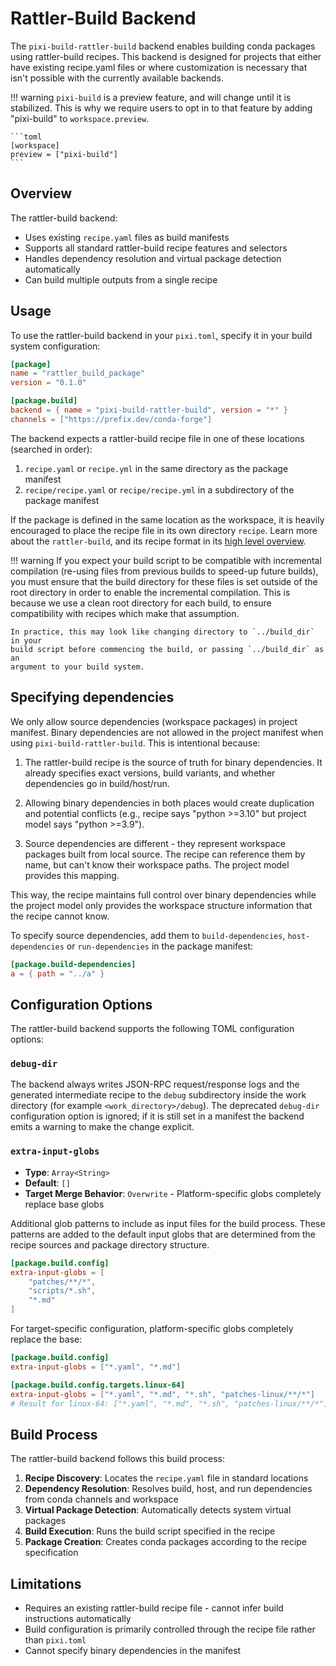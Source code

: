 # Rattler-Build Backend

The `pixi-build-rattler-build` backend enables building conda packages using rattler-build recipes.
This backend is designed for projects that either have existing recipe.yaml files or where customization is necessary that isn't possible with the currently available backends.

!!! warning
    `pixi-build` is a preview feature, and will change until it is stabilized.
    This is why we require users to opt in to that feature by adding "pixi-build" to `workspace.preview`.

    ```toml
    [workspace]
    preview = ["pixi-build"]
    ```


## Overview

The rattler-build backend:

- Uses existing `recipe.yaml` files as build manifests
- Supports all standard rattler-build recipe features and selectors
- Handles dependency resolution and virtual package detection automatically
- Can build multiple outputs from a single recipe

## Usage

To use the rattler-build backend in your `pixi.toml`, specify it in your build system configuration:

```toml
[package]
name = "rattler_build_package"
version = "0.1.0"

[package.build]
backend = { name = "pixi-build-rattler-build", version = "*" }
channels = ["https://prefix.dev/conda-forge"]
```

The backend expects a rattler-build recipe file in one of these locations (searched in order):

1. `recipe.yaml` or `recipe.yml` in the same directory as the package manifest
2. `recipe/recipe.yaml` or `recipe/recipe.yml` in a subdirectory of the package manifest

If the package is defined in the same location as the workspace, it is heavily encouraged to place the recipe file in its own directory `recipe`.
Learn more about the `rattler-build`, and its recipe format in its [high level overview](https://rattler.build/latest/highlevel).

!!! warning
    If you expect your build script to be compatible with incremental compilation
    (re-using files from previous builds to speed-up future builds),
    you must ensure that the build directory for these files is set outside of the
    root directory in order to enable the incremental compilation.
    This is because we use a clean root directory for each build,
    to ensure compatibility with recipes which make that assumption.
    
    In practice, this may look like changing directory to `../build_dir` in your
    build script before commencing the build, or passing `../build_dir` as an
    argument to your build system.

## Specifying dependencies

We only allow source dependencies (workspace packages) in project manifest.
Binary dependencies are not allowed in the project manifest when using `pixi-build-rattler-build`.
This is intentional because:

1. The rattler-build recipe is the source of truth for binary dependencies. It already
   specifies exact versions, build variants, and whether dependencies go in build/host/run.

2. Allowing binary dependencies in both places would create duplication and potential
   conflicts (e.g., recipe says "python >=3.10" but project model says "python >=3.9").

3. Source dependencies are different - they represent workspace packages built from local
   source. The recipe can reference them by name, but can't know their workspace paths.
   The project model provides this mapping.

This way, the recipe maintains full control over binary dependencies while the project
model only provides the workspace structure information that the recipe cannot know.

To specify source dependencies, add them to `build-dependencies`, `host-dependencies` or `run-dependencies` in the package manifest:

```toml title="pixi.toml"
[package.build-dependencies]
a = { path = "../a" }
```

## Configuration Options

The rattler-build backend supports the following TOML configuration options:

### `debug-dir`

The backend always writes JSON-RPC request/response logs and the generated intermediate recipe to the `debug` subdirectory inside the work directory (for example `<work_directory>/debug`). The deprecated `debug-dir` configuration option is ignored; if it is still set in a manifest the backend emits a warning to make the change explicit.

### `extra-input-globs`

- **Type**: `Array<String>`
- **Default**: `[]`
- **Target Merge Behavior**: `Overwrite` - Platform-specific globs completely replace base globs

Additional glob patterns to include as input files for the build process. These patterns are added to the default input globs that are determined from the recipe sources and package directory structure.

```toml
[package.build.config]
extra-input-globs = [
    "patches/**/*",
    "scripts/*.sh",
    "*.md"
]
```

For target-specific configuration, platform-specific globs completely replace the base:

```toml
[package.build.config]
extra-input-globs = ["*.yaml", "*.md"]

[package.build.config.targets.linux-64]
extra-input-globs = ["*.yaml", "*.md", "*.sh", "patches-linux/**/*"]
# Result for linux-64: ["*.yaml", "*.md", "*.sh", "patches-linux/**/*"]
```

## Build Process

The rattler-build backend follows this build process:

1. **Recipe Discovery**: Locates the `recipe.yaml` file in standard locations
2. **Dependency Resolution**: Resolves build, host, and run dependencies from conda channels and workspace
3. **Virtual Package Detection**: Automatically detects system virtual packages
4. **Build Execution**: Runs the build script specified in the recipe
5. **Package Creation**: Creates conda packages according to the recipe specification


## Limitations

- Requires an existing rattler-build recipe file - cannot infer build instructions automatically
- Build configuration is primarily controlled through the recipe file rather than `pixi.toml`
- Cannot specify binary dependencies in the manifest

